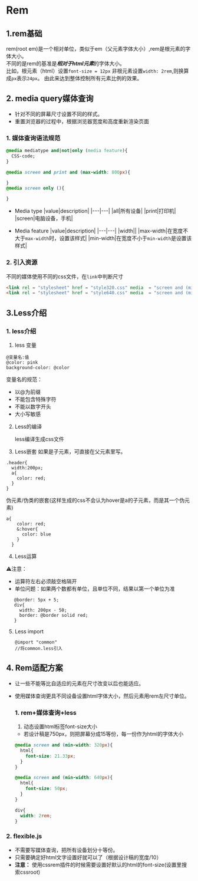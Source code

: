 # Rem

## 1.rem基础
  rem(root em)是一个相对单位，类似于em（父元素字体大小）,rem是根元素的字体大小。\
  不同的是rem的基准是***相对于html元素***的字体大小。\
  比如，根元素（html）设置`font-size = 12px` 非根元素设置`width: 2rem`,则换算成`px`表示`24px`。
  由此来达到整体控制所有元素比例的效果。

## 2. media query媒体查询
  * 针对不同的屏幕尺寸设置不同的样式。
  * 重置浏览器的过程中，根据浏览器宽度和高度重新渲染页面

### 1. 媒体查询语法规范
  ```css
  @media mediatype and|not|only (media feature){
    CSS-code;
  }

  @media screen and print and (max-width: 800px){

  }
  @media screen only (){

  }
  ```
 * Media type
    |value|description|
    |---|---|
    |all|所有设备|
    |print|打印机|
    |screen|电脑设备，手机|

* Media feature
  |value|description|
  |---|---|
  |width||
  |max-width|在宽度不大于`max-width`时，设置该样式|
  |min-width|在宽度不小于`min-width`是设置该样式|

### 2. 引入资源
   不同的媒体使用不同的css文件，在`link`中判断尺寸
   ```html
   <link rel = "stylesheet" href = "style320.css" media  = "screen and (min-width: 320px)">
  <link rel = "stylesheet" href = "style640.css" media  = "screen and (min-width: 640px)>"
   ```

## 3.Less介绍
### 1. less介绍
1.  less 变量
   ```less
   @变量名:值
   @color: pink
   background-color: @color
   ```
   变量名的规范：
   * 以@为前缀
   * 不能包含特殊字符
   * 不能以数字开头
   * 大小写敏感

2. Less的编译
   
   less编译生成css文件

3. Less嵌套
   如果是子元素，可直接在父元素里写。
  ```less
  .header{
    width:200px;
    a{
      color: red;
    }
  }
  ```
  伪元素/伪类的嵌套(这样生成的css不会认为hover是a的子元素，而是其一个伪元素)
```  less
a{
    color: red;
    &:hover{
      color: blue
    }
  }
```


4. Less运算
  
  ⚠️注意： 
  * 运算符左右必须敲空格隔开
  * 单位问题：如果两个数都有单位，且单位不同，结果以第一个单位为准
```less
   @border: 5px + 5;
   div{
     width: 200px - 50;
     border: @border solid red;
   }
```
5. Less import
    ```less
    @import "common"
    //将common.less引入
    ```
  ## 4. Rem适配方案
* 让一些不能等比自适应的元素在尺寸改变以后也能适应。
* 使用媒体查询更具不同设备设置html字体大小，然后元素用rem左尺寸单位。



  ### 1. rem+媒体查询+less
  1. 动态设置html标签font-size大小
   * 若设计稿是750px，则把屏幕分成15等份，每一份作为html的字体大小
  ```css
  @media screen and (min-width: 320px){
    html{
      font-size: 21.33px;
    }
  }

  @media screen and (min-width: 640px){
    html{
      font-size: 50px;
    }
  }

  div{
    width: 2rem;
  }
  ```


### 2. flexible.js
   * 不需要写媒体查询，把所有设备划分十等份。
   * 只需要确定好html文字设置好就可以了（根据设计稿的宽度/10）
   * **注意：** 使用cssrem插件的时候需要设置好默认的html的font-size(设置里搜索cssroot)
